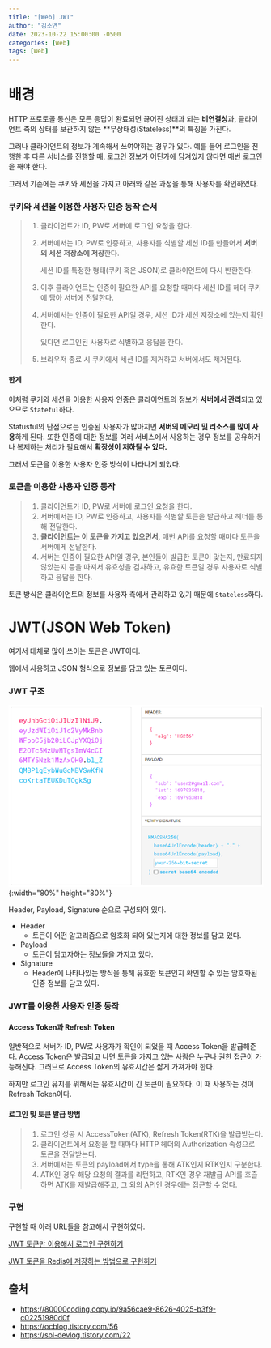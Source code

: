 ```yaml
---
title: "[Web] JWT"
author: "김소연"
date: 2023-10-22 15:00:00 -0500
categories: [Web]
tags: [Web]
---
```




# 배경

HTTP 프로토콜 통신은 모든 응답이 완료되면 끊어진 상태과 되는 **비연결성**과, 클라이언트 측의 상태를 보관하지 않는 **무상태성(Stateless)**의 특징을 가진다.

그러나 클라이언트의 정보가 계속해서 쓰여야하는 경우가 있다.
예를 들어 로그인을 진행한 후 다른 서비스를 진행할 때, 로그인 정보가 어딘가에 담겨있지 않다면 매번 로그인을 해야 한다.



그래서 기존에는 쿠키와 세션을 가지고 아래와 같은 과정을 통해 사용자를 확인하였다.

### 쿠키와 세션을 이용한 사용자 인증 동작 순서

> 1. 클라이언트가 ID, PW로 서버에 로그인 요청을 한다.
>
> 2. 서버에서는 ID, PW로 인증하고, 사용자를 식별할 세션 ID를 만들어서 **서버의 세션 저장소에 저장**한다.
>
>    세션 ID를 특정한 형태(쿠키 혹은 JSON)로 클라이언트에 다시 반환한다.
>
> 3. 이후 클라이언트는 인증이 필요한 API를 요청할 때마다 세션 ID를 헤더 쿠키에 담아 서버에 전달한다.
>
> 4. 서버에서는 인증이 필요한 API일 경우, 세션 ID가 세션 저장소에 있는지 확인한다.
>
>    있다면 로그인된 사용자로 식별하고 응답을 한다.
>
> 5. 브라우저 종료 시 쿠키에서 세션 ID를 제거하고 서버에서도 제거된다.



#### 한계

이처럼 쿠키와 세션을 이용한 사용자 인증은 클라이언트의 정보가 **서버에서 관리**되고 있으므로 `Stateful`하다.

Statusful의 단점으로는 인증된 사용자가 많아지면 **서버의 메모리 및 리소스를 많이 사용**하게 된다. 또한 인증에 대한 정보를 여러 서비스에서 사용하는 경우 정보를 공유하거나 복제하는 처리가 필요해서 **확장성이 저하될 수 있다.**



그래서 토큰을 이용한 사용자 인증 방식이 나타나게 되었다.

### 토큰을 이용한 사용자 인증 동작

> 1. 클라이언트가 ID, PW로 서버에 로그인 요청을 한다.
> 2. 서버에서는 ID, PW로 인증하고, 사용자를 식별할 토큰을 발급하고 헤더를 통해 전달한다.
> 3. **클라이언트는 이 토큰을 가지고 있으면서,** 매번 API를 요청할 때마다 토큰을 서버에게 전달한다.
> 4. 서버는 인증이 필요한 API일 경우, 본인들이 발급한 토큰이 맞는지, 만료되지 않았는지 등을 따져서 유효성을 검사하고, 유효한 토큰일 경우 사용자로 식별하고 응답을 한다.

토큰 방식은 클라이언트의 정보를 사용자 측에서 관리하고 있기 때문에 `Stateless`하다.



# JWT(JSON Web Token)

여기서 대체로 많이 쓰이는 토큰은 JWT이다.

웹에서 사용하고 JSON 형식으로 정보를 담고 있는 토큰이다.



### JWT 구조

![jwt](/assets/img/jwt.png){:width="80%" height="80%"}

Header, Payload, Signature 순으로 구성되어 있다.

- Header
  - 토큰이 어떤 알고리즘으로 암호화 되어 있는지에 대한 정보를 담고 있다.
- Payload
  -  토큰이 담고자하는 정보들을 가지고 있다.
- Signature
  - Header에 나타나있는 방식을 통해 유효한 토큰인지 확인할 수 있는 암호화된 인증 정보를 담고 있다.



### JWT를 이용한 사용자 인증 동작

#### Access Token과 Refresh Token

일반적으로 서버가 ID, PW로 사용자가 확인이 되었을 때 Access Token을 발급해준다. Access Token은 발급되고 나면 토큰을 가지고 있는 사람은 누구나 권한 접근이 가능해진다. 그러므로 Access Token의 유효시간은 짧게 가져가야 한다.

하지만 로그인 유지를 위해서는 유효시간이 긴 토큰이 필요하다. 이 때 사용하는 것이 Refresh Token이다.

#### 로그인 및 토큰 발급 방법

> 1. 로그인 성공 시 AccessToken(ATK), Refresh Token(RTK)을 발급받는다.
> 2. 클라이언트에서 요청을 할 때마다 HTTP 헤더의 Authorization 속성으로 토큰을 전달받는다.
> 3. 서버에서는 토큰의 payload에서 type을 통해 ATK인지 RTK인지 구분한다.
> 4. ATK인 경우 해당 요청의 결과를 리턴하고, 
>    RTK인 경우 재발급 API를 호출하면 ATK를 재발급해주고, 그 외의 API인 경우에는 접근할 수 없다.





### 구현

구현할 때 아래 URL들을 참고해서 구현하였다.

[JWT 토큰만 이용해서 로그인 구현하기](https://ocblog.tistory.com/56)

[JWT 토큰을 Redis에 저장하는 방법으로 구현하기](https://sol-devlog.tistory.com/22)







## 출처

- https://80000coding.oopy.io/9a56cae9-8626-4025-b3f9-c02251980d0f
- https://ocblog.tistory.com/56
- https://sol-devlog.tistory.com/22
